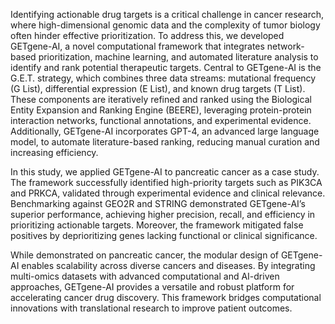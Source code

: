     
Identifying actionable drug targets is a critical challenge in cancer research, where high-dimensional genomic data and the complexity of tumor biology often hinder effective prioritization. To address this, we developed GETgene-AI, a novel computational framework that integrates network-based prioritization, machine learning, and automated literature analysis to identify and rank potential therapeutic targets. Central to GETgene-AI is the G.E.T. strategy, which combines three data streams: mutational frequency (G List), differential expression (E List), and known drug targets (T List). These components are iteratively refined and ranked using the Biological Entity Expansion and Ranking Engine (BEERE), leveraging protein-protein interaction networks, functional annotations, and experimental evidence. Additionally, GETgene-AI incorporates GPT-4, an advanced large language model, to automate literature-based ranking, reducing manual curation and increasing efficiency.
 
In this study, we applied GETgene-AI to pancreatic cancer as a case study. The framework successfully identified high-priority targets such as PIK3CA and PRKCA, validated through experimental evidence and clinical relevance. Benchmarking against GEO2R and STRING demonstrated GETgene-AI’s superior performance, achieving higher precision, recall, and efficiency in prioritizing actionable targets. Moreover, the framework mitigated false positives by deprioritizing genes lacking functional or clinical significance.
 
While demonstrated on pancreatic cancer, the modular design of GETgene-AI enables scalability across diverse cancers and diseases. By integrating multi-omics datasets with advanced computational and AI-driven approaches, GETgene-AI provides a versatile and robust platform for accelerating cancer drug discovery. This framework bridges computational innovations with translational research to improve patient outcomes.

